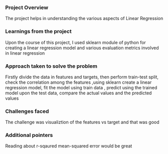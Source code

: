 ### Project Overview

 The project helps in understanding the various aspects of Linear Regression


### Learnings from the project

 Upon the course of this project, I used sklearn module of python for creating a linear regression model and various evaluation metrics involved in linear regression


### Approach taken to solve the problem

 Firstly divide the data in features and targets, then perform train-test split, check the correlation among the features ,using sklearn create a linear regression model, fit the model using train data , predict using the trained model upon the test data, compare the actual values and the predicted values


### Challenges faced

 The challenge was visualiztion of the features vs target and that was good


### Additional pointers

 Reading about r-sqaured mean-squared error would be great


